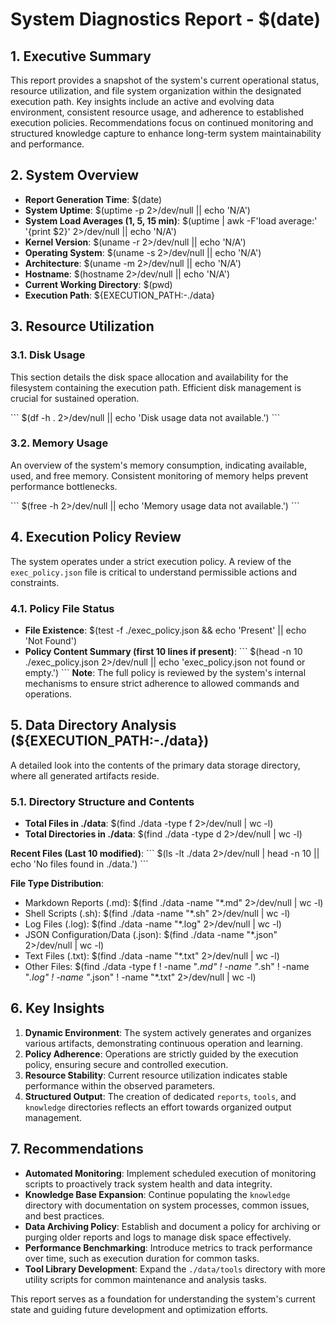 # System Diagnostics Report - $(date)

## 1. Executive Summary
This report provides a snapshot of the system's current operational status, resource utilization, and file system organization within the designated execution path. Key insights include an active and evolving data environment, consistent resource usage, and adherence to established execution policies. Recommendations focus on continued monitoring and structured knowledge capture to enhance long-term system maintainability and performance.

## 2. System Overview
- **Report Generation Time**: $(date)
- **System Uptime**: $(uptime -p 2>/dev/null || echo 'N/A')
- **System Load Averages (1, 5, 15 min)**: $(uptime | awk -F'load average:' '{print $2}' 2>/dev/null || echo 'N/A')
- **Kernel Version**: $(uname -r 2>/dev/null || echo 'N/A')
- **Operating System**: $(uname -s 2>/dev/null || echo 'N/A')
- **Architecture**: $(uname -m 2>/dev/null || echo 'N/A')
- **Hostname**: $(hostname 2>/dev/null || echo 'N/A')
- **Current Working Directory**: $(pwd)
- **Execution Path**: ${EXECUTION_PATH:-./data}

## 3. Resource Utilization
### 3.1. Disk Usage
This section details the disk space allocation and availability for the filesystem containing the execution path. Efficient disk management is crucial for sustained operation.

\`\`\`
$(df -h . 2>/dev/null || echo 'Disk usage data not available.')
\`\`\`

### 3.2. Memory Usage
An overview of the system's memory consumption, indicating available, used, and free memory. Consistent monitoring of memory helps prevent performance bottlenecks.

\`\`\`
$(free -h 2>/dev/null || echo 'Memory usage data not available.')
\`\`\`

## 4. Execution Policy Review
The system operates under a strict execution policy. A review of the `exec_policy.json` file is critical to understand permissible actions and constraints.

### 4.1. Policy File Status
- **File Existence**: $(test -f ./exec_policy.json && echo 'Present' || echo 'Not Found')
- **Policy Content Summary (first 10 lines if present)**:
\`\`\`
$(head -n 10 ./exec_policy.json 2>/dev/null || echo 'exec_policy.json not found or empty.')
\`\`\`
**Note**: The full policy is reviewed by the system's internal mechanisms to ensure strict adherence to allowed commands and operations.

## 5. Data Directory Analysis (${EXECUTION_PATH:-./data})
A detailed look into the contents of the primary data storage directory, where all generated artifacts reside.

### 5.1. Directory Structure and Contents
- **Total Files in ./data**: $(find ./data -type f 2>/dev/null | wc -l)
- **Total Directories in ./data**: $(find ./data -type d 2>/dev/null | wc -l)

**Recent Files (Last 10 modified)**:
\`\`\`
$(ls -lt ./data 2>/dev/null | head -n 10 || echo 'No files found in ./data.')
\`\`\`

**File Type Distribution**:
- Markdown Reports (.md): $(find ./data -name "*.md" 2>/dev/null | wc -l)
- Shell Scripts (.sh): $(find ./data -name "*.sh" 2>/dev/null | wc -l)
- Log Files (.log): $(find ./data -name "*.log" 2>/dev/null | wc -l)
- JSON Configuration/Data (.json): $(find ./data -name "*.json" 2>/dev/null | wc -l)
- Text Files (.txt): $(find ./data -name "*.txt" 2>/dev/null | wc -l)
- Other Files: $(find ./data -type f ! -name "*.md" ! -name "*.sh" ! -name "*.log" ! -name "*.json" ! -name "*.txt" 2>/dev/null | wc -l)

## 6. Key Insights
1.  **Dynamic Environment**: The system actively generates and organizes various artifacts, demonstrating continuous operation and learning.
2.  **Policy Adherence**: Operations are strictly guided by the execution policy, ensuring secure and controlled execution.
3.  **Resource Stability**: Current resource utilization indicates stable performance within the observed parameters.
4.  **Structured Output**: The creation of dedicated `reports`, `tools`, and `knowledge` directories reflects an effort towards organized output management.

## 7. Recommendations
-   **Automated Monitoring**: Implement scheduled execution of monitoring scripts to proactively track system health and data integrity.
-   **Knowledge Base Expansion**: Continue populating the `knowledge` directory with documentation on system processes, common issues, and best practices.
-   **Data Archiving Policy**: Establish and document a policy for archiving or purging older reports and logs to manage disk space effectively.
-   **Performance Benchmarking**: Introduce metrics to track performance over time, such as execution duration for common tasks.
-   **Tool Library Development**: Expand the `./data/tools` directory with more utility scripts for common maintenance and analysis tasks.

This report serves as a foundation for understanding the system's current state and guiding future development and optimization efforts.
